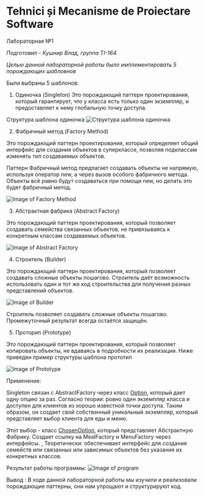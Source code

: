 # Tehnici și Mecanisme de Proiectare Software

Лабораторная №1

*Подготовил - Кушнир Влад, группа TI-164*

*Целью данной лабораторной работы было имплементировать 5 порождающих шабловнов*

Были выбраны 5 шаблонов: 
1. Одиночка (Singleton)
Это порождающий паттерн проектирования, который гарантирует, что у класса есть только один экземпляр, и предоставляет к нему глобальную точку доступа.

Структура шаблона одиночка
![Структура шаблона одиночка](https://refactoring.guru/images/patterns/diagrams/singleton/structure-ru-2x.png )



2. Фабричный метод (Factory Method)

Это порождающий паттерн проектирования, который определяет общий интерфейс для создания объектов в суперклассе, позволяя подклассам изменять тип создаваемых объектов.

Паттерн Фабричный метод предлагает создавать объекты не напрямую, используя оператор new, а через вызов особого фабричного метода. Объекты всё равно будут создаваться при помощи  new, но делать это будет фабричный метод.

![Image of Factory Method](https://refactoring.guru/images/patterns/cards/factory-method-mini-2x.png)



3. Абстрактная фабрика (Abstract Factory)

Это порождающий паттерн проектирования, который позволяет создавать семейства связанных объектов, не привязываясь к конкретным классам создаваемых объектов.

![Image of Abstract Factory](https://refactoring.guru/images/patterns/cards/abstract-factory-mini-2x.png)


4. Строитель (Builder)

Это порождающий паттерн проектирования, который позволяет создавать сложные объекты пошагово. Строитель даёт возможность использовать один и тот же код строительства для получения разных представлений объектов.

![Image of Builder](https://refactoring.guru/images/patterns/diagrams/builder/solution1-2x.png)

Строитель позволяет создавать сложные объекты пошагово. Промежуточный результат всегда остаётся защищён.

5. Проторип (Prototype)

Это порождающий паттерн проектирования, который позволяет копировать объекты, не вдаваясь в подробности их реализации. Ниже приведен пример структуры шаблона прототип

![Image of Prototype](https://refactoring.guru/images/patterns/diagrams/prototype/structure-2x.png)

Применение:

Singleton связан с AbstractFactory через класс [Option](https://github.com/Dagonail/Lab1_Tmps/blob/master/LAB/LAB1/Option.cs), который дает одну опцию за раз. Согласно теории: ровно один экземпляр класса и доступен для клиентов из хорошо известной точки доступа. Таким образом, он создает свой собственный уникальный экземпляр, который представляет выбор клиента для еды и меню.

Этот выбор - класс [ChosenOption](https://github.com/Dagonail/Lab1_Tmps/blob/master/LAB/LAB1/ChosenOption.cs), который представляет Абстрактную Фабрику. Создает ссылку на MealFactory и MenuFactory через интерфейсы. , Теоретически: обеспечивает интерфейс для создания семейств или связанных или зависимых объектов без указания их конкретных классов.

Результат работы программы:
![Image of program](https://github.com/cerneiirina/TMPS/blob/master/%D0%91%D0%B5%D0%B7%D1%8B%D0%BC%D1%8F%D0%BD%D0%BD%D1%8B%D0%B9.jpg)

Вывод :
 В ходе данной лабораторной работы мы изучили и реализовали порождающие паттерны, они нам упрощают и структурируют код.
